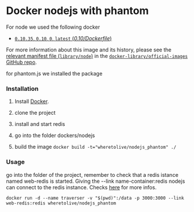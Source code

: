 # Docker nodejs with phantom

For node we used the following docker
- [`0.10.35`, `0.10`, `0`, `latest` (*0.10/Dockerfile*)](https://github.com/joyent/docker-node/blob/21e69d768f26da8aade316a573673a2bf5bfeab7/0.10/Dockerfile)

For more information about this image and its history, please see the [relevant
manifest file
(`library/node`)](https://github.com/docker-library/official-images/blob/master/library/node)
in the [`docker-library/official-images` GitHub
repo](https://github.com/docker-library/official-images).

for phantom.js we installed the package


### Installation

1. Install [Docker](https://www.docker.com/).

2. clone the project

3. install and start redis

4. go into the folder dockers/nodejs

5. build the image `docker build -t="wheretolive/nodejs_phantom" ./`

### Usage

go into the folder of the project, remember to check that a redis istance named web-redis is started.
Giving the --link name-container:redis nodejs can connect to the redis instance.
Checks [here](http://stackoverflow.com/questions/28020852/fail-to-link-redis-container-to-node-js-container-in-docker)
for more infos.

    docker run -d --name traverser -v "$(pwd)":/data -p 3000:3000 --link web-redis:redis wheretolive/nodejs_phantom